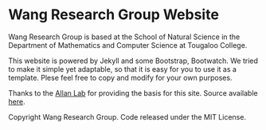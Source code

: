 # Wang Research Group Website

Wang Research Group is based at the School of Natural Science in the Department of Mathematics and Computer Science at Tougaloo College.

This website is powered by Jekyll and some Bootstrap, Bootwatch. We tried to make it simple yet adaptable, so that it is easy for you to use it as a template. Plese feel free to copy and modify for your own purposes.

Thanks to the [Allan Lab](http://www.allanlab.org/) for providing the basis for this site. Source available [here](https://github.com/mpa139/allanlab).


Copyright Wang Research Group. Code released under the MIT License.

